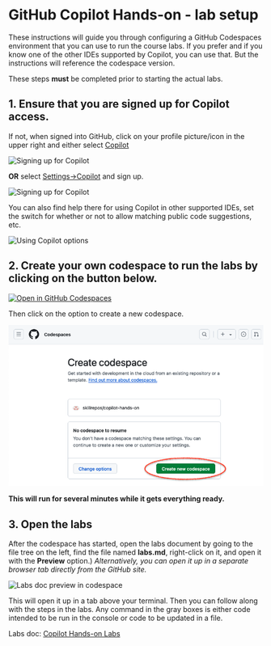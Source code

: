 # GitHub Copilot Hands-on - lab setup

These instructions will guide you through configuring a GitHub Codespaces environment that you can use to run the course labs. 
If you prefer and if you know one of the other IDEs supported by Copilot, you can use that. But the instructions will reference the codespace version.

These steps **must** be completed prior to starting the actual labs.

## 1. Ensure that you are signed up for Copilot access. 

If not, when signed into GitHub, click on your profile picture/icon in the upper right and either select [Copilot](https://github.com/github-copilot/signup) 

![Signing up for Copilot](./images/cdd70.png?raw=true "Signing up for Copilot")

**OR** select [Settings->Copilot](https://github.com/settings/copilot) and sign up.

![Signing up for Copilot](./images/cdd32.png?raw=true "Signing up for Copilot")

You can also find help there for using Copilot in other supported IDEs, set the switch for whether or not to allow matching public code suggestions, etc.

![Using Copilot options](./images/cdd31.png?raw=true "Using Copilot options")

## 2. Create your own codespace to run the labs by clicking on the button below.

[![Open in GitHub Codespaces](https://github.com/codespaces/badge.svg)](https://codespaces.new/skillrepos/copilot-hands-on?quickstart=1)

Then click on the option to create a new codespace.

![Creating new codespace from button](./images/cpho2.png?raw=true "Creating new codespace from button")

**This will run for several minutes while it gets everything ready.**
  
## 3. Open the labs

After the codespace has started, open the labs document by going to the file tree on the left, find the file named **labs.md**, right-click on it, and open it with the **Preview** option.) *Alternatively, you can open it up in a separate browser tab directly from the GitHub site.*

![Labs doc preview in codespace](./images/cpho4.png?raw=true "Labs doc preview in codespace")

This will open it up in a tab above your terminal. Then you can follow along with the steps in the labs. 
Any command in the gray boxes is either code intended to be run in the console or code to be updated in a file.

Labs doc: [Copilot Hands-on Labs](labs.md)


